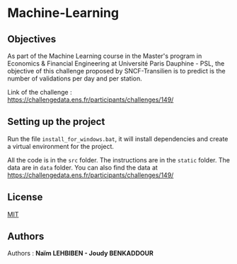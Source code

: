 # Machine-Learning

## Objectives

As part of the Machine Learning course in the Master's program in Economics & Financial Engineering at Université Paris Dauphine - PSL, the objective of this challenge proposed by SNCF-Transilien is to predict is the number of validations per day and per station.

Link of the challenge : https://challengedata.ens.fr/participants/challenges/149/

##  Setting up the project

Run the file  `install_for_windows.bat`, it will install dependencies and create a virtual environment for the project.

All the code is in the `src` folder. The instructions are in the `static` folder. The data are in `data` folder. You can also find the data at https://challengedata.ens.fr/participants/challenges/149/

## License

[MIT](https://choosealicense.com/licenses/mit/)

## Authors
Authors  : **Naïm LEHBIBEN - Joudy BENKADDOUR**
